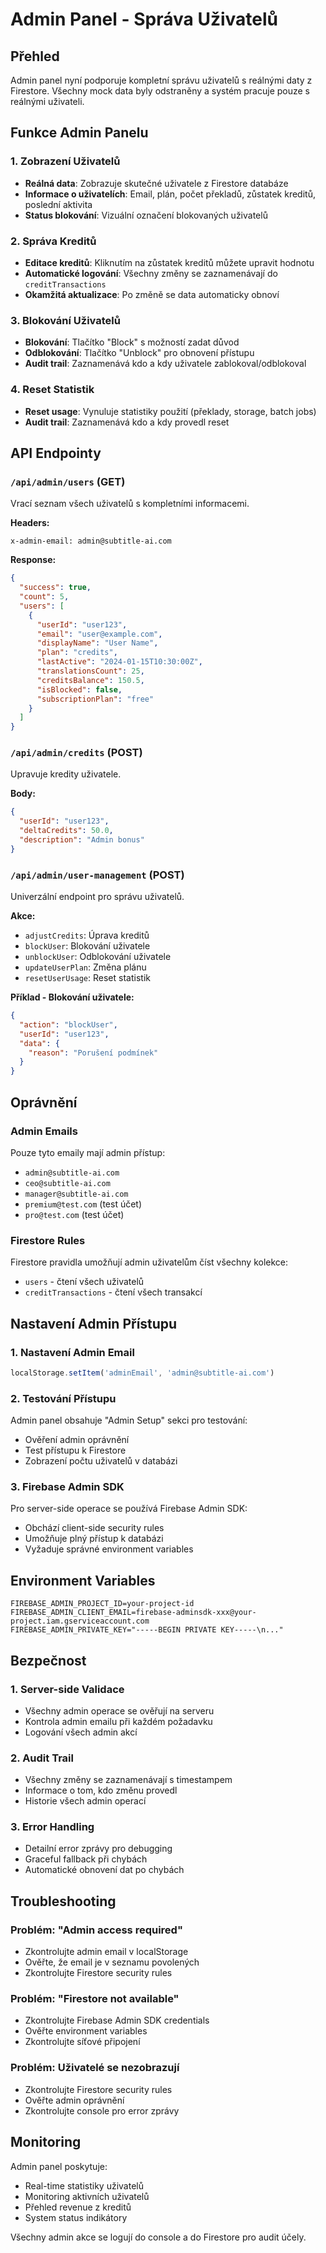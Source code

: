 # Admin Panel - Správa Uživatelů

## Přehled

Admin panel nyní podporuje kompletní správu uživatelů s reálnými daty z Firestore. Všechny mock data byly odstraněny a systém pracuje pouze s reálnými uživateli.

## Funkce Admin Panelu

### 1. Zobrazení Uživatelů
- **Reálná data**: Zobrazuje skutečné uživatele z Firestore databáze
- **Informace o uživatelích**: Email, plán, počet překladů, zůstatek kreditů, poslední aktivita
- **Status blokování**: Vizuální označení blokovaných uživatelů

### 2. Správa Kreditů
- **Editace kreditů**: Kliknutím na zůstatek kreditů můžete upravit hodnotu
- **Automatické logování**: Všechny změny se zaznamenávají do `creditTransactions`
- **Okamžitá aktualizace**: Po změně se data automaticky obnoví

### 3. Blokování Uživatelů
- **Blokování**: Tlačítko "Block" s možností zadat důvod
- **Odblokování**: Tlačítko "Unblock" pro obnovení přístupu
- **Audit trail**: Zaznamenává kdo a kdy uživatele zablokoval/odblokoval

### 4. Reset Statistik
- **Reset usage**: Vynuluje statistiky použití (překlady, storage, batch jobs)
- **Audit trail**: Zaznamenává kdo a kdy provedl reset

## API Endpointy

### `/api/admin/users` (GET)
Vrací seznam všech uživatelů s kompletními informacemi.

**Headers:**
```
x-admin-email: admin@subtitle-ai.com
```

**Response:**
```json
{
  "success": true,
  "count": 5,
  "users": [
    {
      "userId": "user123",
      "email": "user@example.com",
      "displayName": "User Name",
      "plan": "credits",
      "lastActive": "2024-01-15T10:30:00Z",
      "translationsCount": 25,
      "creditsBalance": 150.5,
      "isBlocked": false,
      "subscriptionPlan": "free"
    }
  ]
}
```

### `/api/admin/credits` (POST)
Upravuje kredity uživatele.

**Body:**
```json
{
  "userId": "user123",
  "deltaCredits": 50.0,
  "description": "Admin bonus"
}
```

### `/api/admin/user-management` (POST)
Univerzální endpoint pro správu uživatelů.

**Akce:**
- `adjustCredits`: Úprava kreditů
- `blockUser`: Blokování uživatele
- `unblockUser`: Odblokování uživatele
- `updateUserPlan`: Změna plánu
- `resetUserUsage`: Reset statistik

**Příklad - Blokování uživatele:**
```json
{
  "action": "blockUser",
  "userId": "user123",
  "data": {
    "reason": "Porušení podmínek"
  }
}
```

## Oprávnění

### Admin Emails
Pouze tyto emaily mají admin přístup:
- `admin@subtitle-ai.com`
- `ceo@subtitle-ai.com`
- `manager@subtitle-ai.com`
- `premium@test.com` (test účet)
- `pro@test.com` (test účet)

### Firestore Rules
Firestore pravidla umožňují admin uživatelům číst všechny kolekce:
- `users` - čtení všech uživatelů
- `creditTransactions` - čtení všech transakcí

## Nastavení Admin Přístupu

### 1. Nastavení Admin Email
```javascript
localStorage.setItem('adminEmail', 'admin@subtitle-ai.com')
```

### 2. Testování Přístupu
Admin panel obsahuje "Admin Setup" sekci pro testování:
- Ověření admin oprávnění
- Test přístupu k Firestore
- Zobrazení počtu uživatelů v databázi

### 3. Firebase Admin SDK
Pro server-side operace se používá Firebase Admin SDK:
- Obchází client-side security rules
- Umožňuje plný přístup k databázi
- Vyžaduje správné environment variables

## Environment Variables

```env
FIREBASE_ADMIN_PROJECT_ID=your-project-id
FIREBASE_ADMIN_CLIENT_EMAIL=firebase-adminsdk-xxx@your-project.iam.gserviceaccount.com
FIREBASE_ADMIN_PRIVATE_KEY="-----BEGIN PRIVATE KEY-----\n..."
```

## Bezpečnost

### 1. Server-side Validace
- Všechny admin operace se ověřují na serveru
- Kontrola admin emailu při každém požadavku
- Logování všech admin akcí

### 2. Audit Trail
- Všechny změny se zaznamenávají s timestampem
- Informace o tom, kdo změnu provedl
- Historie všech admin operací

### 3. Error Handling
- Detailní error zprávy pro debugging
- Graceful fallback při chybách
- Automatické obnovení dat po chybách

## Troubleshooting

### Problém: "Admin access required"
- Zkontrolujte admin email v localStorage
- Ověřte, že email je v seznamu povolených
- Zkontrolujte Firestore security rules

### Problém: "Firestore not available"
- Zkontrolujte Firebase Admin SDK credentials
- Ověřte environment variables
- Zkontrolujte síťové připojení

### Problém: Uživatelé se nezobrazují
- Zkontrolujte Firestore security rules
- Ověřte admin oprávnění
- Zkontrolujte console pro error zprávy

## Monitoring

Admin panel poskytuje:
- Real-time statistiky uživatelů
- Monitoring aktivních uživatelů
- Přehled revenue z kreditů
- System status indikátory

Všechny admin akce se logují do console a do Firestore pro audit účely.
